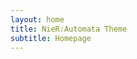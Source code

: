 ```yaml
---
layout: home
title: NieR:Automata Theme
subtitle: Homepage
---
```

<!-- Homepage content. Adding anything here breaks the layout -->
